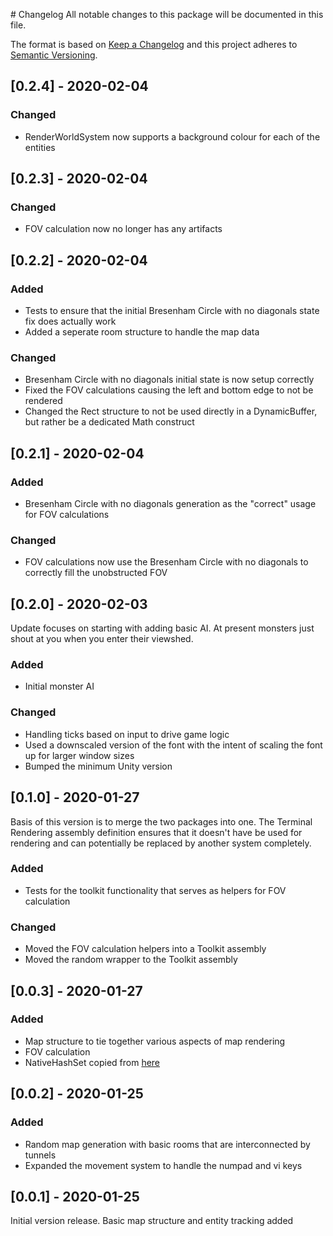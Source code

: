 ﻿﻿# Changelog
All notable changes to this package will be documented in this file.

The format is based on [Keep a Changelog](http://keepachangelog.com/en/1.0.0/)
and this project adheres to [Semantic Versioning](http://semver.org/spec/v2.0.0.html).

## [0.2.4] - 2020-02-04

### Changed

* RenderWorldSystem now supports a background colour for each of the entities

## [0.2.3] - 2020-02-04

### Changed

* FOV calculation now no longer has any artifacts

## [0.2.2] - 2020-02-04

### Added

* Tests to ensure that the initial Bresenham Circle with no diagonals state fix does actually work
* Added a seperate room structure to handle the map data

### Changed

* Bresenham Circle with no diagonals initial state is now setup correctly
* Fixed the FOV calculations causing the left and bottom edge to not be rendered
* Changed the Rect structure to not be used directly in a DynamicBuffer, but rather be a dedicated Math construct

## [0.2.1] - 2020-02-04

### Added

* Bresenham Circle with no diagonals generation as the "correct" usage for FOV calculations

### Changed

* FOV calculations now use the Bresenham Circle with no diagonals to correctly fill the unobstructed FOV


## [0.2.0] - 2020-02-03

Update focuses on starting with adding basic AI. At present monsters just shout at you when you enter their viewshed.

### Added

* Initial monster AI

### Changed

* Handling ticks based on input to drive game logic
* Used a downscaled version of the font with the intent of scaling the font up for larger window sizes
* Bumped the minimum Unity version

## [0.1.0] - 2020-01-27

Basis of this version is to merge the two packages into one. The Terminal Rendering assembly definition ensures that it doesn't have be used for rendering and can potentially be replaced by another system completely.

### Added

* Tests for the toolkit functionality that serves as helpers for FOV calculation

### Changed

* Moved the FOV calculation helpers into a Toolkit assembly
* Moved the random wrapper to the Toolkit assembly

## [0.0.3] - 2020-01-27

### Added

* Map structure to tie together various aspects of map rendering
* FOV calculation
* NativeHashSet copied from [here](https://github.com/jacksondunstan/NativeCollections/blob/master/JacksonDunstanNativeCollections/NativeHashSet.cs)

## [0.0.2] - 2020-01-25

### Added

* Random map generation with basic rooms that are interconnected by tunnels
* Expanded the movement system to handle the numpad and vi keys

## [0.0.1] - 2020-01-25

Initial version release. Basic map structure and entity tracking added